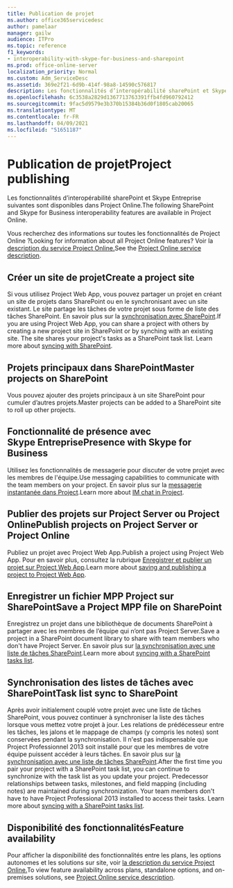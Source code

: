 ```yaml
---
title: Publication de projet
ms.author: office365servicedesc
author: pamelaar
manager: gailw
audience: ITPro
ms.topic: reference
f1_keywords:
- interoperability-with-skype-for-business-and-sharepoint
ms.prod: office-online-server
localization_priority: Normal
ms.custom: Adm_ServiceDesc
ms.assetid: 369e2f21-6d9b-414f-98a8-14590c576817
description: Les fonctionnalités d’interopérabilité sharePoint et Skype Entreprise suivantes sont disponibles dans Project Online.
ms.openlocfilehash: 6c3538a2829d1367713763391ffb4fd960792412
ms.sourcegitcommit: 9fac5d9579e3b370b15384b36d0f1805cab20065
ms.translationtype: MT
ms.contentlocale: fr-FR
ms.lasthandoff: 04/09/2021
ms.locfileid: "51651187"
---
```

# <a name="project-publishing"></a><span data-ttu-id="423d9-103">Publication de projet</span><span class="sxs-lookup"><span data-stu-id="423d9-103">Project publishing</span></span>

<span data-ttu-id="423d9-104">Les fonctionnalités d’interopérabilité sharePoint et Skype Entreprise suivantes sont disponibles dans Project Online.</span><span class="sxs-lookup"><span data-stu-id="423d9-104">The following SharePoint and Skype for Business interoperability features are available in Project Online.</span></span>
  
<span data-ttu-id="423d9-105">Vous recherchez des informations sur toutes les fonctionnalités de Project Online ?</span><span class="sxs-lookup"><span data-stu-id="423d9-105">Looking for information about all Project Online features?</span></span> <span data-ttu-id="423d9-106">Voir la [description du service Project Online.](project-online-service-description.md)</span><span class="sxs-lookup"><span data-stu-id="423d9-106">See the [Project Online service description](project-online-service-description.md).</span></span>
  
## <a name="create-a-project-site"></a><span data-ttu-id="423d9-107">Créer un site de projet</span><span class="sxs-lookup"><span data-stu-id="423d9-107">Create a project site</span></span>

<span data-ttu-id="423d9-p102">Si vous utilisez Project Web App, vous pouvez partager un projet en créant un site de projets dans SharePoint ou en le synchronisant avec un site existant. Le site partage les tâches de votre projet sous forme de liste des tâches SharePoint. En savoir plus sur la [synchronisation avec SharePoint](https://go.microsoft.com/fwlink/p/?LinkId=271352).</span><span class="sxs-lookup"><span data-stu-id="423d9-p102">If you are using Project Web App, you can share a project with others by creating a new project site in SharePoint or by synching with an existing site. The site shares your project's tasks as a SharePoint task list. Learn more about [syncing with SharePoint](https://go.microsoft.com/fwlink/p/?LinkId=271352).</span></span>
  
## <a name="master-projects-on-sharepoint"></a><span data-ttu-id="423d9-111">Projets principaux dans SharePoint</span><span class="sxs-lookup"><span data-stu-id="423d9-111">Master projects on SharePoint</span></span>

<span data-ttu-id="423d9-112">Vous pouvez ajouter des projets principaux à un site SharePoint pour cumuler d’autres projets.</span><span class="sxs-lookup"><span data-stu-id="423d9-112">Master projects can be added to a SharePoint site to roll up other projects.</span></span> 
  
## <a name="presence-with-skype-for-business"></a><span data-ttu-id="423d9-113">Fonctionnalité de présence avec Skype Entreprise</span><span class="sxs-lookup"><span data-stu-id="423d9-113">Presence with Skype for Business</span></span>

<span data-ttu-id="423d9-114">Utilisez les fonctionnalités de messagerie pour discuter de votre projet avec les membres de l'équipe.</span><span class="sxs-lookup"><span data-stu-id="423d9-114">Use messaging capabilities to communicate with the team members on your project.</span></span> <span data-ttu-id="423d9-115">En savoir plus sur la [messagerie instantanée dans Project](https://go.microsoft.com/fwlink/p/?LinkId=271351).</span><span class="sxs-lookup"><span data-stu-id="423d9-115">Learn more about [IM chat in Project](https://go.microsoft.com/fwlink/p/?LinkId=271351).</span></span>
  
## <a name="publish-projects-on-project-server-or-project-online"></a><span data-ttu-id="423d9-116">Publier des projets sur Project Server ou Project Online</span><span class="sxs-lookup"><span data-stu-id="423d9-116">Publish projects on Project Server or Project Online</span></span>

<span data-ttu-id="423d9-117">Publiez un projet avec Project Web App.</span><span class="sxs-lookup"><span data-stu-id="423d9-117">Publish a project using Project Web App.</span></span> <span data-ttu-id="423d9-118">Pour en savoir plus, consultez la rubrique [Enregistrer et publier un projet sur Project Web App](https://go.microsoft.com/fwlink/p/?LinkId=271354).</span><span class="sxs-lookup"><span data-stu-id="423d9-118">Learn more about [saving and publishing a project to Project Web App](https://go.microsoft.com/fwlink/p/?LinkId=271354).</span></span>
  
## <a name="save-a-project-mpp-file-on-sharepoint"></a><span data-ttu-id="423d9-119">Enregistrer un fichier MPP Project sur SharePoint</span><span class="sxs-lookup"><span data-stu-id="423d9-119">Save a Project MPP file on SharePoint</span></span>

<span data-ttu-id="423d9-120">Enregistrez un projet dans une bibliothèque de documents SharePoint à partager avec les membres de l’équipe qui n’ont pas Project Server.</span><span class="sxs-lookup"><span data-stu-id="423d9-120">Save a project in a SharePoint document library to share with team members who don't have Project Server.</span></span> <span data-ttu-id="423d9-121">En savoir plus sur [la synchronisation avec une liste de tâches SharePoint](https://go.microsoft.com/fwlink/p/?LinkId=271353).</span><span class="sxs-lookup"><span data-stu-id="423d9-121">Learn more about [syncing with a SharePoint tasks list](https://go.microsoft.com/fwlink/p/?LinkId=271353).</span></span>
  
## <a name="task-list-sync-to-sharepoint"></a><span data-ttu-id="423d9-122">Synchronisation des listes de tâches avec SharePoint</span><span class="sxs-lookup"><span data-stu-id="423d9-122">Task list sync to SharePoint</span></span>

<span data-ttu-id="423d9-p106">Après avoir initialement couplé votre projet avec une liste de tâches SharePoint, vous pouvez continuer à synchroniser la liste des tâches lorsque vous mettez votre projet à jour. Les relations de prédécesseur entre les tâches, les jalons et le mappage de champs (y compris les notes) sont conservées pendant la synchronisation. Il n'est pas indispensable que Project Professionnel 2013 soit installé pour que les membres de votre équipe puissent accéder à leurs tâches. En savoir plus sur [la synchronisation avec une liste de tâches SharePoint](https://go.microsoft.com/fwlink/p/?LinkId=271353).</span><span class="sxs-lookup"><span data-stu-id="423d9-p106">After the first time you pair your project with a SharePoint task list, you can continue to synchronize with the task list as you update your project. Predecessor relationships between tasks, milestones, and field mapping (including notes) are maintained during synchronization. Your team members don't have to have Project Professional 2013 installed to access their tasks. Learn more about [syncing with a SharePoint tasks list](https://go.microsoft.com/fwlink/p/?LinkId=271353).</span></span>
  
## <a name="feature-availability"></a><span data-ttu-id="423d9-127">Disponibilité des fonctionnalités</span><span class="sxs-lookup"><span data-stu-id="423d9-127">Feature availability</span></span>

<span data-ttu-id="423d9-128">Pour afficher la disponibilité des fonctionnalités entre les plans, les options autonomes et les solutions sur site, voir [la description du service Project Online.](project-online-service-description.md)</span><span class="sxs-lookup"><span data-stu-id="423d9-128">To view feature availability across plans, standalone options, and on-premises solutions, see [Project Online service description](project-online-service-description.md).</span></span>
  

